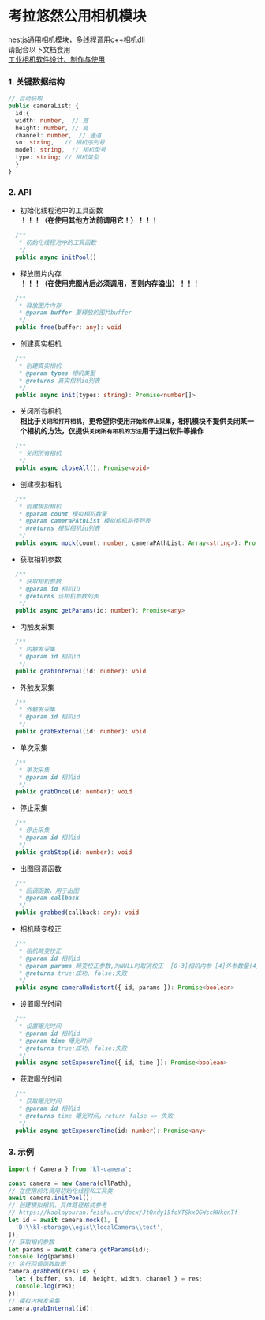# 考拉悠然公用相机模块
nestjs通用相机模块，多线程调用c++相机dll<br>
请配合以下文档食用<br>
[工业相机软件设计、制作与使用](https://kaolayouran.feishu.cn/docx/JtQxdy15foYTSkxOGWscHHkqnTf)
### 1. 关键数据结构

```typescript
// 自动获取
public cameraList: {
  id:{
  width: number,  // 宽
  height: number, // 高
  channel: number,  // 通道
  sn: string,   // 相机序列号
  model: string,  // 相机型号
  type: string; // 相机类型
  }
}
```

### 2. API

- 初始化线程池中的工具函数<br>
**！！！（在使用其他方法前调用它！）！！！**

```typescript
  /**
   * 初始化线程池中的工具函数
   */
  public async initPool()
```

- 释放图片内存<br>
**！！！（在使用完图片后必须调用，否则内存溢出）！！！**
```typescript
  /**
   * 释放图片内存
   * @param buffer 要释放的图片buffer
   */
  public free(buffer: any): void 
```

- 创建真实相机

```typescript
  /**
   * 创建真实相机
   * @param types 相机类型
   * @returns 真实相机id列表
   */
  public async init(types: string): Promise<number[]>
```

- 关闭所有相机<br>
**相比于`关闭和打开相机`，更希望你使用`开始和停止采集`，相机模块不提供关闭某一个相机的方法，仅提供`关闭所有相机的方法`用于退出软件等操作**
```typescript
  /**
   * 关闭所有相机
   */
  public async closeAll(): Promise<void>
```

- 创建模拟相机

```typescript
  /**
   * 创建模拟相机
   * @param count 模拟相机数量
   * @param cameraPAthList 模拟相机路径列表
   * @returns 模拟相机id列表
   */
  public async mock(count: number, cameraPAthList: Array<string>): Promise<number[]>
```

- 获取相机参数

```typescript
  /**
   * 获取相机参数
   * @param id 相机ID
   * @returns 该相机参数列表
   */
  public async getParams(id: number): Promise<any>
```

- 内触发采集

```typescript
  /**
   * 内触发采集
   * @param id 相机id
   */
  public grabInternal(id: number): void
```

- 外触发采集

```typescript
  /**
   * 外触发采集
   * @param id 相机id
   */
  public grabExternal(id: number): void
```

- 单次采集

```typescript
  /**
   * 单次采集
   * @param id 相机id
   */
  public grabOnce(id: number): void
```

- 停止采集

```typescript
  /**
   * 停止采集
   * @param id 相机id
   */
  public grabStop(id: number): void
```

- 出图回调函数

```typescript
  /**
   * 回调函数，用于出图
   * @param callback
   */
  public grabbed(callback: any): void
```
- 相机畸变校正

```typescript
  /**
   * 相机畸变校正
   * @param id 相机id
   * @param params 畸变校正参数,为NULL时取消校正  [0-3]相机内参 [4]外参数量(4/5/8/12/14) [5-end]畸变外参
   * @returns true:成功, false:失败
   */
  public async cameraUndistort({ id, params }): Promise<boolean>
```
- 设置曝光时间

```typescript
  /**
   * 设置曝光时间
   * @param id 相机id
   * @param time 曝光时间
   * @returns true:成功, false:失败
   */
  public async setExposureTime({ id, time }): Promise<boolean>
```
- 获取曝光时间

```typescript
  /**
   * 获取曝光时间
   * @param id 相机id
   * @returns time 曝光时间，return false => 失败
   */
  public async getExposureTime(id: number): Promise<any>
```

### 3. 示例

```typescript
import { Camera } from 'kl-camera';

const camera = new Camera(dllPath);
// 在使用前先调用初始化线程和工具类
await camera.initPool();
// 创建模拟相机，具体路径格式参考
// https://kaolayouran.feishu.cn/docx/JtQxdy15foYTSkxOGWscHHkqnTf
let id = await camera.mock(1, [
  'D:\\kl-storage\\egis\\localCamera\\test',
]);
// 获取相机参数
let params = await camera.getParams(id);
console.log(params);
// 执行回调函数取图
camera.grabbed((res) => {
  let { buffer, sn, id, height, width, channel } = res;
  console.log(res);
});
// 模拟内触发采集
camera.grabInternal(id);
```
